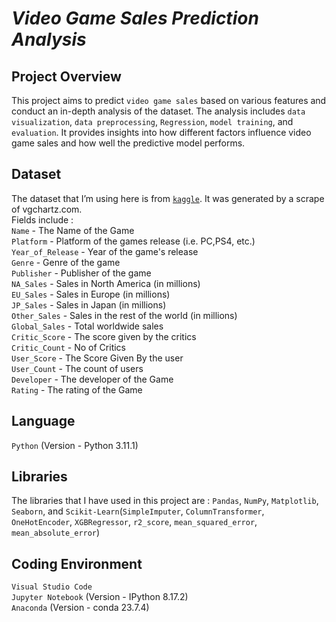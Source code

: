 # **<i>Video Game Sales Prediction Analysis</i>**
## **Project Overview**
This project aims to predict `video game sales` based on various features and conduct an in-depth analysis of the dataset. The analysis includes `data visualization`, `data preprocessing`, `Regression`, `model training`, and `evaluation`. It provides insights into how different factors influence video game sales and how well the predictive model performs.
## **Dataset**
The dataset that I’m using here is from [`kaggle`](https://www.kaggle.com/datasets/rush4ratio/video-game-sales-with-ratings). It was generated by a scrape of vgchartz.com. <br>
Fields include : <br>
`Name` - The Name of the Game <br>
`Platform` - Platform of the games release (i.e. PC,PS4, etc.) <br>
`Year_of_Release` - Year of the game's release <br>
`Genre` - Genre of the game <br>
`Publisher` - Publisher of the game <br>
`NA_Sales` - Sales in North America (in millions) <br>
`EU_Sales` - Sales in Europe (in millions) <br>
`JP_Sales` - Sales in Japan (in millions) <br>
`Other_Sales` - Sales in the rest of the world (in millions) <br>
`Global_Sales` - Total worldwide sales <br>
`Critic_Score` - The score given by the critics <br>
`Critic_Count` - No of Critics <br>
`User_Score` - The Score Given By the user <br>
`User_Count` - The count of users <br>
`Developer` - The developer of the Game <br>
`Rating` - The rating of the Game <br>
## **Language**
`Python` (Version - Python 3.11.1)
## **Libraries**
The libraries that I have used in this project are : `Pandas`, `NumPy`, `Matplotlib`, `Seaborn`, and `Scikit-Learn`(`SimpleImputer`, `ColumnTransformer`, `OneHotEncoder`, `XGBRegressor`, `r2_score`, `mean_squared_error`, `mean_absolute_error`)
## **Coding Environment**
`Visual Studio Code` <br>
`Jupyter Notebook` (Version - IPython 8.17.2) <br>
`Anaconda` (Version - conda 23.7.4) <br>
